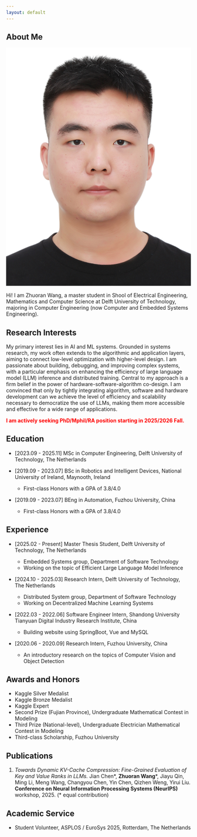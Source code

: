 ```yaml
---
layout: default
---
```


## About Me


<img class="profile-picture" src="personal photo.jpg">

Hi! I am Zhuoran Wang, a master student in Shool of Electrical Engineering, Mathematics and Computer Science at Delft University of Technology, majoring in Computer Engineering (now Computer and Embedded Systems Engineering).




## Research Interests

<!-- I see myself as a [systems researcher](https://www.usenix.org/publications/login-logout/november-2013-login-logout/night-watch) with a focus on the intersection of system design and machine learning (ML).  -->

My primary interest lies in AI and ML systems. Grounded in systems research, my work often extends to the algorithmic and application layers, aiming to 
connect low-level optimization with higher-level design. 
I am passionate about building, debugging, and improving complex systems, with a particular emphasis on enhancing the efficiency of large language model (LLM) inference and distributed training. 
Central to my approach is a firm belief in the power of hardware-software-algorithm co-design. I am convinced that only by tightly integrating algorithm, software and hardware development can we achieve the level of efficiency and scalability necessary to democratize the use of LLMs, making them more accessible and effective for a wide range of applications.



<span style="color: red;">**I am actively seeking PhD/Mphil/RA position starting in 2025/2026 Fall.**</span>

## Education
- [2023.09 - 2025.11] MSc in Computer Engineering, Delft University of Technology, The Netherlands

- [2019.09 - 2023.07] BSc in Robotics and Intelligent Devices, National University of Ireland, Maynooth, Ireland
  - First-class Honors with a GPA of 3.8/4.0

- [2019.09 - 2023.07] BEng in Automation, Fuzhou University, China
  - First-class Honors with a GPA of 3.8/4.0


## Experience

- [2025.02 - Present] Master Thesis Student, Delft University of Technology, The Netherlands
  - Embedded Systems group, Department of Software Technology
  - Working on the topic of Efficient Large Language Model Inference

- [2024.10 - 2025.03] Research Intern, Delft University of Technology, The Netherlands
  - Distributed System group, Department of Software Technology
  - Working on Decentralized Machine Learning Systems
  
- [2022.03 - 2022.06] Software Engineer Intern, Shandong University Tianyuan Digital Industry Research Institute, China
  - Building website using SpringBoot, Vue and MySQL

- [2020.06 - 2020.09] Research Intern, Fuzhou University, China
  - An introductory research on the topics of Computer Vision and Object Detection

## Awards and Honors

- Kaggle Silver Medalist
- Kaggle Bronze Medalist
- Kaggle Expert
- Second Prize (Fujian Province), Undergraduate Mathematical Contest in Modeling 
- Third Prize (National-level), Undergraduate Electrician Mathematical Contest in Modeling
- Third-class Scholarship, Fuzhou University

## Publications

1. *Towards Dynamic KV-Cache Compression: Fine-Grained Evaluation of Key and Value Ranks in LLMs.* 
Jian Chen\*, **Zhuoran Wang**\*, Jiayu Qin, Ming Li, Meng Wang, Changyou Chen, Yin Chen, Qizhen Weng, Yirui Liu.  
**Conference on Neural Information Processing Systems (NeurIPS)** workshop, 2025. (* equal contribution)


## Academic Service
- Student Volunteer, ASPLOS / EuroSys 2025, Rotterdam, The Netherlands

